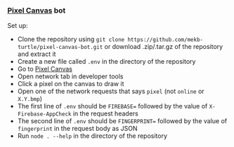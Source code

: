 ### [Pixel Canvas](https://pixelcanvas.io) bot

Set up:
- Clone the repository using `git clone https://github.com/mekb-turtle/pixel-canvas-bot.git` or download .zip/.tar.gz of the repository and extract it
- Create a new file called `.env` in the directory of the repository
- Go to [Pixel Canvas](https://pixelcanvas.io)
- Open network tab in developer tools
- Click a pixel on the canvas to draw it
- Open one of the network requests that says `pixel` (not `online` or `X.Y.bmp`)
- The first line of `.env` should be `FIREBASE=` followed by the value of `X-Firebase-AppCheck` in the request headers
- The second line of `.env` should be `FINGERPRINT=` followed by the value of `fingerprint` in the request body as JSON
- Run `node . --help` in the directory of the repository
